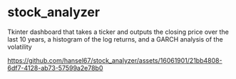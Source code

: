# stock_analyzer
Tkinter dashboard that takes a ticker and outputs the closing price over the last 10 years, a histogram of the log returns, and a GARCH analysis of the volatility

https://github.com/hansel67/stock_analyzer/assets/16061901/21bb4808-6df7-4128-ab73-57599a2e78b0


